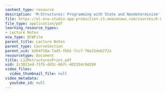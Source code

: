 ```yaml
---
content_type: resource
description: 'M-Structures: Programming with State and Nondeterminism'
file: https://ol-ocw-studio-app-production.s3.amazonaws.com/courses/6-827-multithreaded-parallelism-languages-and-compilers-fall-2002/2c3821ed71fbdd3c667c402354c9d2b9_L12MstructuresPrint.pdf
file_type: application/pdf
learning_resource_types:
- Lecture Notes
ocw_type: OCWFile
parent_title: Lecture Notes
parent_type: CourseSection
parent_uid: bd64f58a-7ad5-fbb5-7cc7-76e21de6272a
resourcetype: Document
title: L12MstructuresPrint.pdf
uid: 2c3821ed-71fb-dd3c-667c-402354c9d2b9
video_files:
  video_thumbnail_file: null
video_metadata:
  youtube_id: null
---
```


